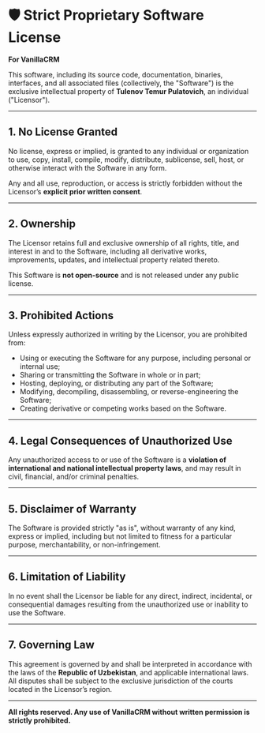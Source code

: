 # 🛡️ Strict Proprietary Software License  
**For VanillaCRM**

This software, including its source code, documentation, binaries, interfaces, and all associated files (collectively, the "Software") is the exclusive intellectual property of **Tulenov Temur Pulatovich**, an individual ("Licensor").

---

## 1. No License Granted

No license, express or implied, is granted to any individual or organization to use, copy, install, compile, modify, distribute, sublicense, sell, host, or otherwise interact with the Software in any form.

Any and all use, reproduction, or access is strictly forbidden without the Licensor’s **explicit prior written consent**.

---

## 2. Ownership

The Licensor retains full and exclusive ownership of all rights, title, and interest in and to the Software, including all derivative works, improvements, updates, and intellectual property related thereto.

This Software is **not open-source** and is not released under any public license.

---

## 3. Prohibited Actions

Unless expressly authorized in writing by the Licensor, you are prohibited from:
- Using or executing the Software for any purpose, including personal or internal use;
- Sharing or transmitting the Software in whole or in part;
- Hosting, deploying, or distributing any part of the Software;
- Modifying, decompiling, disassembling, or reverse-engineering the Software;
- Creating derivative or competing works based on the Software.

---

## 4. Legal Consequences of Unauthorized Use

Any unauthorized access to or use of the Software is a **violation of international and national intellectual property laws**, and may result in civil, financial, and/or criminal penalties.

---

## 5. Disclaimer of Warranty

The Software is provided strictly "as is", without warranty of any kind, express or implied, including but not limited to fitness for a particular purpose, merchantability, or non-infringement.

---

## 6. Limitation of Liability

In no event shall the Licensor be liable for any direct, indirect, incidental, or consequential damages resulting from the unauthorized use or inability to use the Software.

---

## 7. Governing Law

This agreement is governed by and shall be interpreted in accordance with the laws of the **Republic of Uzbekistan**, and applicable international laws. All disputes shall be subject to the exclusive jurisdiction of the courts located in the Licensor’s region.

---

**All rights reserved. Any use of VanillaCRM without written permission is strictly prohibited.**
